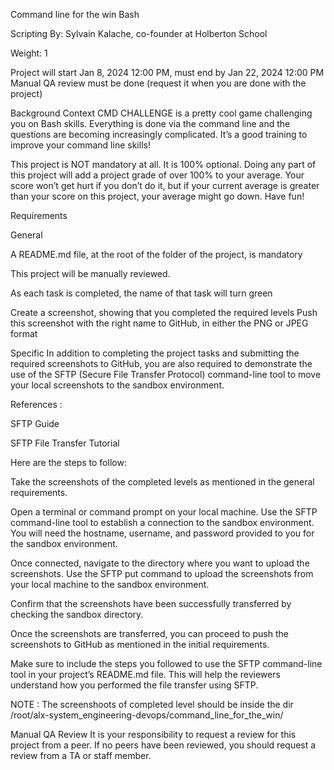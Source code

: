 Command line for the win
Bash

Scripting
 By: Sylvain Kalache, co-founder at Holberton School

 Weight: 1
 
Project will start Jan 8, 2024 12:00 PM, must end by Jan 22, 2024 12:00 PM
 Manual QA review must be done (request it when you are done with the project)


Background Context
CMD CHALLENGE is a pretty cool game challenging you on Bash skills. Everything is done via the command line and the questions are becoming increasingly complicated. It’s a good training to improve your command line skills!

This project is NOT mandatory at all. It is 100% optional. Doing any part of this project will add a project grade of over 100% to your average. Your score won’t get hurt if you don’t do it, but if your current average is greater than your score on this project, your average might go down. Have fun!

Requirements

General

A README.md file, at the root of the folder of the project, is mandatory

This project will be manually reviewed.

As each task is completed, the name of that task will turn green

Create a screenshot, showing that you completed the required levels
Push this screenshot with the right name to GitHub, in either the PNG or JPEG format

Specific
In addition to completing the project tasks and submitting the required screenshots to GitHub, you are also required to demonstrate the use of the SFTP (Secure File Transfer Protocol) command-line tool to move your local screenshots to the sandbox environment.

References :

SFTP Guide

SFTP File Transfer Tutorial

Here are the steps to follow:

Take the screenshots of the completed levels as mentioned in the general requirements.

Open a terminal or command prompt on your local machine.
Use the SFTP command-line tool to establish a connection to the sandbox environment. You will need the hostname, username, and password provided to you for the sandbox environment.

Once connected, navigate to the directory where you want to upload the screenshots.
Use the SFTP put command to upload the screenshots from your local machine to the sandbox environment.

Confirm that the screenshots have been successfully transferred by checking the sandbox directory.

Once the screenshots are transferred, you can proceed to push the screenshots to GitHub as mentioned in the initial requirements.

Make sure to include the steps you followed to use the SFTP command-line tool in your project’s README.md file. This will help the reviewers understand how you performed the file transfer using SFTP.

NOTE :
The screenshoots of completed level should be inside the dir /root/alx-system_engineering-devops/command_line_for_the_win/

Manual QA Review
It is your responsibility to request a review for this project from a peer. If no peers have been reviewed, you should request a review from a TA or staff member.
